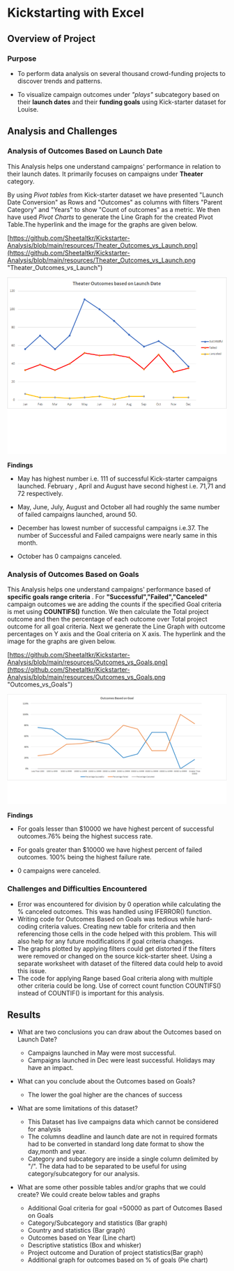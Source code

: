 # Kickstarting with Excel

## Overview of Project

### Purpose
- To perform data analysis on several thousand crowd-funding projects to discover trends and patterns.

- To visualize campaign outcomes under *"plays"* subcategory based on their **launch dates** and their **funding goals** using Kick-starter dataset for Louise.


## Analysis and Challenges

### Analysis of Outcomes Based on Launch Date

This Analysis helps one understand campaigns' performance in relation to their launch dates. It primarily focuses on campaigns under **Theater** category. 

By using *Pivot tables* from Kick-starter dataset we have presented "Launch Date Conversion" as Rows and "Outcomes" as columns with filters "Parent Category" and "Years" to show "Count of outcomes" as a metric. We then have used *Pivot Charts* to generate the Line Graph
for the created Pivot Table.The hyperlink and the image for the graphs are given below.

[https://github.com/Sheetaltkr/Kickstarter-Analysis/blob/main/resources/Theater_Outcomes_vs_Launch.png](https://github.com/Sheetaltkr/Kickstarter-Analysis/blob/main/resources/Theater_Outcomes_vs_Launch.png "Theater_Outcomes_vs_Launch")

![Theater_Outcomes_vs_Launch](https://github.com/Sheetaltkr/Kickstarter-Analysis/blob/main/resources/Theater_Outcomes_vs_Launch.png)


**Findings**

- May has highest number i.e. 111 of successful Kick-starter campaigns launched. February , April and August have second highest i.e. 71,71 and 72 respectively.

- May, June, July, August and October all had roughly the same number of failed campaigns launched, around 50. 

- December has lowest number of successful campaigns i.e.37. The number of Successful and Failed campaigns were nearly same in this month.

- October has 0 campaigns canceled.



### Analysis of Outcomes Based on Goals

This Analysis helps one understand campaigns' performance based of **specific goals range criteria** . For **"Successful","Failed","Canceled"** campaign outcomes we are adding the counts if the specified Goal criteria is met using **COUNTIFS()** function.
We then calculate the Total project outcome and then the percentage of each outcome over Total project outcome for all goal criteria. Next we generate the Line Graph with outcome percentages on Y axis and the Goal criteria on X axis. The hyperlink and the image for the graphs are given below.


[https://github.com/Sheetaltkr/Kickstarter-Analysis/blob/main/resources/Outcomes_vs_Goals.png](https://github.com/Sheetaltkr/Kickstarter-Analysis/blob/main/resources/Outcomes_vs_Goals.png "Outcomes_vs_Goals")

![Outcomes_vs_Goals](https://github.com/Sheetaltkr/Kickstarter-Analysis/blob/main/resources/Outcomes_vs_Goals.png)

**Findings**

- For goals lesser than $10000 we have highest percent of successful outcomes.76% being the highest success rate.

- For goals greater than $10000 we have highest percent of failed outcomes. 100% being the highest failure rate.

- 0 campaigns were canceled.


### Challenges and Difficulties Encountered

- Error was encountered for division by 0 operation while calculating the % canceled outcomes. This was handled using IFERROR() function.
- Writing code for Outcomes Based on Goals was tedious while hard-coding criteria values. Creating new table for criteria and then referencing those cells in the code helped with this problem. This will also help for any future modifications if goal criteria changes.
- The graphs plotted by applying filters could get distorted if the filters were removed or changed on the source kick-starter sheet. Using a separate worksheet with dataset of the filtered data could help to avoid this issue.
- The code for applying Range based Goal criteria along with multiple other criteria could be long. Use of correct count function COUNTIFS() instead of COUNTIF() is important for this analysis.

## Results

- What are two conclusions you can draw about the Outcomes based on Launch Date?

	- Campaigns launched in May were most successful.
	- Campaigns launched in Dec were least successful. Holidays may have an impact.
	
- What can you conclude about the Outcomes based on Goals?
	
	- The lower the goal higher are the chances of success

- What are some limitations of this dataset?
	- This Dataset has live campaigns data which cannot be considered for analysis
	- The columns deadline and launch date are not in required formats had to be converted in standard long date format to show the day,month and year.
	- Category and subcategory are inside a single column delimited by "/". The data had to be separated to be useful for using category/subcategory for our analysis.

-  What are some other possible tables and/or graphs that we could create?
	We could create below tables and graphs
	- Additional Goal criteria for goal =50000 as part of Outcomes Based on Goals
	- Category/Subcategory and statistics (Bar graph)
	- Country and statistics (Bar graph)
	- Outcomes based on Year (Line chart)
	- Descriptive statistics (Box and whisker)
	- Project outcome and Duration of project statistics(Bar graph)
	- Additional graph for outcomes based on % of goals (Pie chart)
